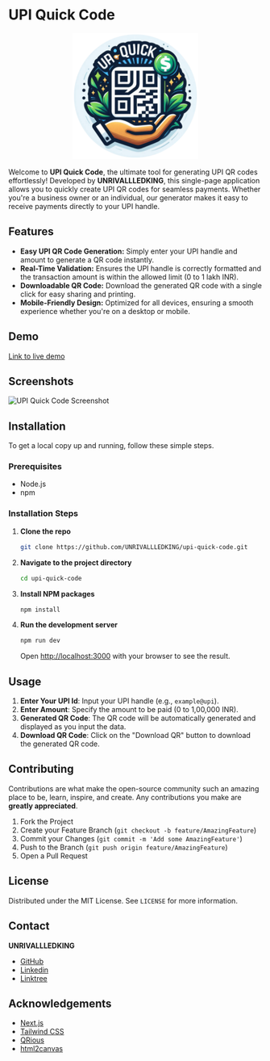 # UPI Quick Code

<div align="center">
  <img src="https://raw.githubusercontent.com/UNRIVALLEDKING/UPI-quick-code/master/src/assets/logo.png" width="250" alt="UPI Quick Code Logo">
</div>

Welcome to **UPI Quick Code**, the ultimate tool for generating UPI QR codes effortlessly! Developed by **UNRIVALLLEDKING**, this single-page application allows you to quickly create UPI QR codes for seamless payments. Whether you're a business owner or an individual, our generator makes it easy to receive payments directly to your UPI handle.

## Features

- **Easy UPI QR Code Generation:** Simply enter your UPI handle and amount to generate a QR code instantly.
- **Real-Time Validation:** Ensures the UPI handle is correctly formatted and the transaction amount is within the allowed limit (0 to 1 lakh INR).
- **Downloadable QR Code:** Download the generated QR code with a single click for easy sharing and printing.
- **Mobile-Friendly Design:** Optimized for all devices, ensuring a smooth experience whether you're on a desktop or mobile.

## Demo

[Link to live demo](#)

## Screenshots

![UPI Quick Code Screenshot](#)

## Installation

To get a local copy up and running, follow these simple steps.

### Prerequisites

- Node.js
- npm

### Installation Steps

1. **Clone the repo**

   ```sh
   git clone https://github.com/UNRIVALLLEDKING/upi-quick-code.git
   ```

2. **Navigate to the project directory**

   ```sh
   cd upi-quick-code
   ```

3. **Install NPM packages**

   ```sh
   npm install
   ```

4. **Run the development server**

   ```sh
   npm run dev
   ```

   Open [http://localhost:3000](http://localhost:3000) with your browser to see the result.

## Usage

1. **Enter Your UPI Id**: Input your UPI handle (e.g., `example@upi`).
2. **Enter Amount**: Specify the amount to be paid (0 to 1,00,000 INR).
3. **Generated QR Code**: The QR code will be automatically generated and displayed as you input the data.
4. **Download QR Code**: Click on the "Download QR" button to download the generated QR code.

## Contributing

Contributions are what make the open-source community such an amazing place to be, learn, inspire, and create. Any contributions you make are **greatly appreciated**.

1. Fork the Project
2. Create your Feature Branch (`git checkout -b feature/AmazingFeature`)
3. Commit your Changes (`git commit -m 'Add some AmazingFeature'`)
4. Push to the Branch (`git push origin feature/AmazingFeature`)
5. Open a Pull Request

## License

Distributed under the MIT License. See `LICENSE` for more information.

## Contact

**UNRIVALLLEDKING**

- [GitHub](https://github.com/UNRIVALLLEDKING)
- [Linkedin](https://www.linkedin.com/in/unrivalledking/)
- [Linktree](https://linktr.ee/unrivalledking)

## Acknowledgements

- [Next.js](https://nextjs.org/)
- [Tailwind CSS](https://tailwindcss.com/)
- [QRious](https://github.com/neocotic/qrious)
- [html2canvas](https://html2canvas.hertzen.com/)
